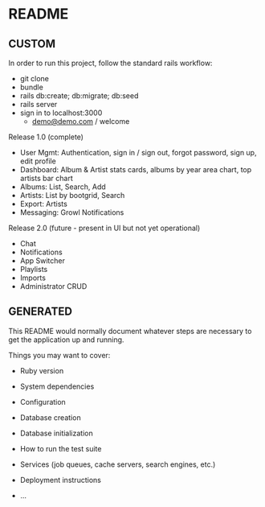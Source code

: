 # README

## CUSTOM
In order to run this project, follow the standard rails workflow:
- git clone
- bundle
- rails db:create; db:migrate; db:seed
- rails server
- sign in to localhost:3000
	- demo@demo.com / welcome

Release 1.0 (complete)
- User Mgmt: Authentication, sign in / sign out, forgot password, sign up, edit profile
- Dashboard: Album & Artist stats cards, albums by year area chart, top artists bar chart
- Albums: List, Search, Add
- Artists: List by bootgrid, Search
- Export: Artists
- Messaging: Growl Notifications


Release 2.0 (future - present in UI but not yet operational)
- Chat
- Notifications
- App Switcher
- Playlists
- Imports
- Administrator CRUD


## GENERATED
This README would normally document whatever steps are necessary to get the
application up and running.

Things you may want to cover:

* Ruby version

* System dependencies

* Configuration

* Database creation

* Database initialization

* How to run the test suite

* Services (job queues, cache servers, search engines, etc.)

* Deployment instructions

* ...
